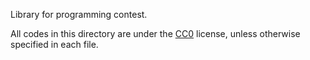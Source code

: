 Library for programming contest.

All codes in this directory are under the [CC0](https://creativecommons.org/publicdomain/zero/1.0/) license,
unless otherwise specified in each file.
